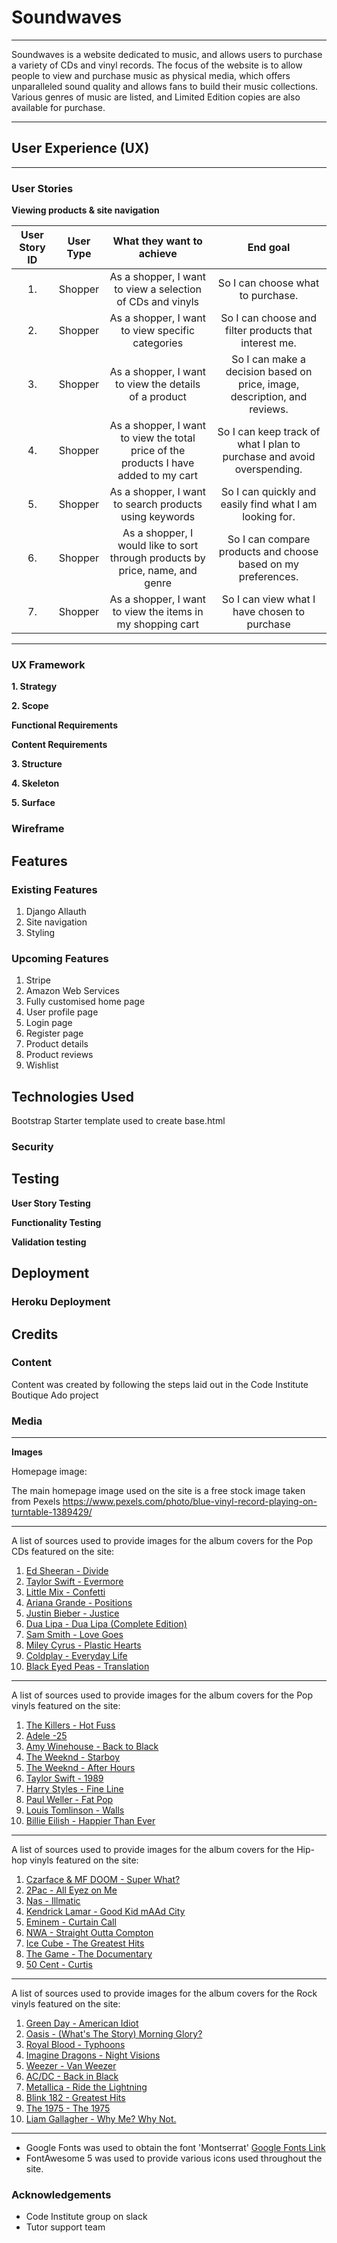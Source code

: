 # Soundwaves

---
Soundwaves is a website dedicated to music, and allows users to purchase a variety of CDs and vinyl records. The focus of the website is to allow people to view and purchase music as physical media, which offers unparalleled sound quality and allows fans to build their music collections. Various genres of music are listed, and Limited Edition copies are also available for purchase.

---

## User Experience (UX)

---
### User Stories

**Viewing products & site navigation**

| User Story ID | User Type | What they want to achieve | End goal |
|:----------:|:-----------:|:----------:|:-----------:|
| 1.| Shopper | As a shopper, I want to view a selection of CDs and vinyls| So I can choose what to purchase. |
| 2.| Shopper | As a shopper, I want to view specific categories| So I can choose and filter products that interest me. |
| 3.| Shopper | As a shopper, I want to view the details of a product | So I can make a decision based on price, image, description, and reviews. |
| 4.| Shopper | As a shopper, I want to view the total price of the products I have added to my cart| So I can keep track of what I plan to purchase and avoid overspending. |
| 5.| Shopper | As a shopper, I want to search products using keywords| So I can quickly and easily find what I am looking for. |
| 6.| Shopper | As a shopper, I would like to sort through products by price, name, and genre | So I can compare products and choose based on my preferences. |
| 7.| Shopper | As a shopper, I want to view the items in my shopping cart | So I can view what I have chosen to purchase |

---

### UX Framework

**1. Strategy**

**2. Scope**

**Functional Requirements**

**Content Requirements**

**3. Structure**

**4. Skeleton**

**5. Surface**

### Wireframe

## Features

### Existing Features

1. Django Allauth
2. Site navigation
3. Styling

### Upcoming Features

1. Stripe
2. Amazon Web Services
3. Fully customised home page
4. User profile page
5. Login page
6. Register page
7. Product details
8. Product reviews
9. Wishlist

## Technologies Used

Bootstrap Starter template used to create base.html

### Security

## Testing

**User Story Testing**

**Functionality Testing**

**Validation testing**

## Deployment

### Heroku Deployment

## Credits

### Content

Content was created by following the steps laid out in the Code Institute Boutique Ado project

### Media

---

**Images**

Homepage image:

The main homepage image used on the site is a free stock image taken from Pexels https://www.pexels.com/photo/blue-vinyl-record-playing-on-turntable-1389429/

---
A list of sources used to provide images for the album covers for the Pop CDs featured on the site:

1. [Ed Sheeran - Divide](https://www.amazon.co.uk/%C3%B7-Divide-Ed-Sheeran/dp/B01MY72DBS?ref_=Oct_s9_apbd_oup_hd_bw_b2uau&)
2. [Taylor Swift - Evermore](https://www.amazon.co.uk/Evermore-album-deluxe-Taylor-Swift/dp/B08Q9MLYPQ/ref=sr_1_22?dchild=1&)
3. [Little Mix - Confetti](https://www.amazon.co.uk/Confetti-Little-Mix/dp/B08JB9RRR8/ref=sr_1_19?dchild=1&)
4. [Ariana Grande - Positions](https://www.amazon.co.uk/Positions-Ariana-Grande/dp/B08L41BDBP/ref=sr_1_2?crid=1XLFUOVNKNOFC&dchild=1&keywords=ariana+grande+cd&qid=1621346994&s=music&sprefix=ari%2Cpopular%2C184&sr=1-2)
5. [Justin Bieber - Justice](https://www.amazon.co.uk/Justice-Justin-Bieber/dp/B08X6C6Z2G/ref=sr_1_45?dchild=1&qid=1621347121&refinements=p_n_binding_browse-bin%3A382528011&rnid=382527011&s=music&sr=1-45)
6. [Dua Lipa - Dua Lipa (Complete Edition)](https://www.amazon.co.uk/Dua-Lipa-Complete/dp/B07J33Q54P/ref=sr_1_4?crid=3KYDHFLUR28W1&dchild=1&keywords=dua+lipa+cd&qid=1621347313&s=music&sprefix=dua+%2Cpopular%2C177&sr=1-4)
7. [Sam Smith - Love Goes](https://www.amazon.co.uk/Love-Goes-Sam-Smith/dp/B08FTKJ4GF/ref=sr_1_1?crid=9ST2XABC9RC9&dchild=1&)
8. [Miley Cyrus - Plastic Hearts](https://www.amazon.co.uk/Plastic-Hearts-Miley-Cyrus/dp/B08LN979N2/ref=sr_1_67?dchild=1&qid=1621348050&s=music&sr=1-67)
9. [Coldplay - Everyday Life](https://www.amazon.co.uk/Everyday-Life-Coldplay/dp/B07YMDZZW8/ref=sr_1_96?dchild=1&qid=1621348134&s=music&sr=1-96)
10. [Black Eyed Peas - Translation](https://www.amazon.co.uk/Translation-Black-Eyed-Peas/dp/B088K718T8/ref=sr_1_1?crid=1XC267VNM53N1&dchild=1&)

---
A list of sources used to provide images for the album covers for the Pop vinyls featured on the site:

1. [The Killers - Hot Fuss](https://www.amazon.co.uk/Killers-Exclusive-Transparentes-Orange-NM-Zustand/dp/B07PPXRKJQ/ref=sr_1_9?)
2. [Adele -25](https://www.amazon.co.uk/25-VINYL-Adele/dp/B0170C28BE/ref=sr_1_10?dchild=1&)
3. [Amy Winehouse -  Back to Black](https://www.amazon.co.uk/Back-Black-VINYL-Amy-Winehouse/dp/B000P5FG1I?ref_=Oct_s9_apbd_omwf_hd_bw_b2)
4. [The Weeknd - Starboy](https://www.amazon.co.uk/Starboy-Weeknd/dp/B01LTHY0H6/ref=sr_1_3?dchild=1&keywords=weeknd&qid=1621273636&s=music&sr=1-3)
5. [The Weeknd - After Hours](https://www.amazon.co.uk/After-Hours-VINYL-Weeknd/dp/B084XTMZVS/ref=sr_1_2?dchild=1&keywords=weeknd&qid=1621273689&s=music&sr=1-2)
6. [Taylor Swift - 1989](https://www.amazon.co.uk/1989-VINYL-Taylor-Swift/dp/B00PA04SD0/ref=sr_1_2?dchild=1&keywords=taylor+swift+vinyl&qid=1621273762&s=music&sr=1-2)
7. [Harry Styles - Fine Line](https://www.amazon.co.uk/Fine-Line-VINYL-Harry-Styles/dp/B07ZWBNZR4/ref=sr_1_21?dchild=1&qid=1621273995&s=music&sr=1-21)
8. [Paul Weller - Fat Pop](https://www.amazon.co.uk/Fat-Pop-VINYL-Paul-Weller/dp/B08WZJK2X2/ref=sr_1_17?dchild=1&qid=1621273995&s=music&sr=1-17)
9. [Louis Tomlinson - Walls](https://www.amazon.co.uk/Walls-VINYL-Louis-Tomlinson/dp/B07Z74SSBP/ref=sr_1_31?dchild=1&qid=1621274260&s=music&sr=1-31)
10. [Billie Eilish - Happier Than Ever](https://www.amazon.co.uk/Happier-Than-Ever-Billie-Eilish/dp/B093KVZNHX/ref=sr_1_40?dchild=1&qid=1621274353&s=music&sr=1-40)

---
A list of sources used to provide images for the album covers for the Hip-hop vinyls featured on the site:

1. [Czarface & MF DOOM - Super What?](https://www.normanrecords.com/records/187220-czarface-mf-doom-super-what?gclid=CjwKCAjwqIiFBhAHEiwANg9szj5pB87rhoLrW1_91fxZHlZg537kRpZVnWPViFTUh__MUwZ5CBHQTRoCf7AQAvD_BwE)
2. [2Pac - All Eyez on Me](https://www.amazon.co.uk/All-Eyez-Explicit-Version-VINYL/dp/B00005AQE7)
3. [Nas - Illmatic](https://www.amazon.co.uk/Illmatic-Clean-Version-VINYL-Nas/dp/B00004WX4X/ref=sr_1_9?dchild=1&keywords=illmatic&qid=1621270695&s=music&sr=1-9)
4. [Kendrick Lamar - Good Kid mAAd City](https://www.amazon.co.uk/good-kid-m-city-VINYL/dp/B009F1ZYO2/ref=sr_1_1?crid=2MMGDXU8T2BY4&dchild=1&keywords=good+kid+maad+city+vinyl&qid=1621270730&s=music&sprefix=good+kid%2Cpopular%2C189&sr=1-1)
5. [Eminem - Curtain Call](https://www.amazon.co.uk/Curtain-Call-VINYL-Eminem/dp/B000BYRD6Y/ref=sr_1_1?crid=1P6WFSS2QQNK0&dchild=1&keywords=curtain+call&qid=1621272088&s=music&sprefix=curta%2Cpopular%2C195&sr=1-1)
6. [NWA - Straight Outta Compton](https://www.amazon.co.uk/Straight-Outta-Compton-Anniversary-VINYL/dp/B000XCZGPE/ref=sr_1_10?dchild=1&keywords=nwa+vinyl&qid=1621272044&rnid=229816&s=music&sr=1-10)
7. [Ice Cube - The Greatest Hits](https://www.amazon.co.uk/Greatest-Hits-VINYL-Ice-Cube/dp/B00005S6VM/ref=sr_1_1?crid=101CHICW0ZVT1&dchild=1&keywords=ice+cube+greatest+hits+vinyl&qid=1621272124&sprefix=ice+cube+greatest+hits+%2Cpopular%2C219&sr=8-1)
8. [The Game - The Documentary](https://www.amazon.co.uk/Documentary-VINYL-Game/dp/B00PIFMKMS/ref=sr_1_1?crid=QC63JYENC6N&dchild=1&keywords=the+game+documentary+vinyl&qid=1621272163&sprefix=the+game+documen%2Caps%2C201&sr=8-1)
9. [50 Cent - Curtis](https://www.amazon.co.uk/Curtis-VINYL-50-Cent/dp/B000UZ4VB4/ref=sr_1_5?crid=1PIURBMIF4502&dchild=1&keywords=50+cent+vinyl&qid=1621272601&sprefix=50+cent%2Caps%2C219&sr=8-5)

---
A list of sources used to provide images for the album covers for the Rock vinyls featured on the site:

1. [Green Day - American Idiot](https://www.amazon.co.uk/American-Idiot-VINYL-Green-Day/dp/B00061Q83Q/ref=sr_1_3?dchild=1)
2. [Oasis - (What's The Story) Morning Glory?](https://www.amazon.co.uk/Whats-Story-Morning-Glory-VINYL/dp/B00LCT48L0/ref=sr_1_11?dchild=1&keywords=oasis&qid=1621275032&s=music&sr=1-11)
3. [Royal Blood - Typhoons](https://www.amazon.co.uk/Typhoons-VINYL-Royal-Blood/dp/B08SNN3XM1/ref=tmm_vnl_swatch_0?_encoding=UTF8&qid=1621275158&sr=1-1)
4. [Imagine Dragons - Night Visions](https://www.amazon.co.uk/Night-Visions-VINYL-Imagine-Dragons/dp/B008XOXGL0/ref=sr_1_1?dchild=1&keywords=imagine+dragons+vinyl&qid=1621275314&s=music&sr=1-1)
5. [Weezer - Van Weezer](https://www.amazon.co.uk/Van-Weezer-VINYL/dp/B085RS9PQV/ref=sr_1_1?dchild=1&keywords=weezer+vinyl&qid=1621275394&s=music&sr=1-1)
6. [AC/DC - Back in Black](https://www.amazon.co.uk/Back-Black-Rmst-VINYL-Ac/dp/B0000CF35G/ref=sr_1_3?dchild=1&keywords=back+in+black+vinyl&qid=1621275466&s=music&sr=1-3)
7. [Metallica - Ride the Lightning](https://www.amazon.co.uk/Ride-Lightning-Gram-Vinyl-VINYL/dp/B01BUX7Z7Q/ref=sr_1_6?crid=1WXFQRVKJI7GH&dchild=1&keywords=metallica+vinyl&qid=1621275545&s=music&sprefix=metallica%2Cpopular%2C174&sr=1-6)
8. [Blink 182 - Greatest Hits](https://www.amazon.co.uk/Greatest-Hits-VINYL-Blink-182/dp/B01M8I070D/ref=sr_1_6?dchild=1&keywords=blink+182+vinyl&qid=1621275667&s=music&sr=1-6)
9. [The 1975 - The 1975](https://www.amazon.co.uk/1975-VINYL/dp/B00CLOH240/ref=sr_1_1?dchild=1&keywords=the+1975+vinyl&qid=1621275780&s=music&sr=1-1)
10. [Liam Gallagher - Why Me? Why Not.](https://www.amazon.co.uk/Why-Me-Not-VINYL/dp/B07SQNQ577/ref=sr_1_1?dchild=1&keywords=liam+gallagher+vinyl&qid=1621275860&s=music&sr=1-1)

---

- Google Fonts was used to obtain the font 'Montserrat' [Google Fonts Link](https://fonts.google.com/specimen/Montserrat)
- FontAwesome 5 was used to provide various icons used throughout the site.

### Acknowledgements

- Code Institute group on slack
- Tutor support team